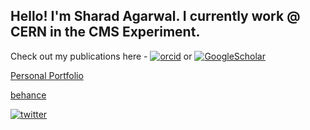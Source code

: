 ## Hello! I'm Sharad Agarwal. I currently work @ CERN in the CMS Experiment.

Check out my publications here - [![orcid](https://img.shields.io/badge/orcid-sharadagarwal-&?logo=orcid)](https://orcid.org/0000-0002-6492-5390) or [![GoogleScholar](https://img.shields.io/badge/scholar-sharadagarwal-&?logo=google-scholar)](https://scholar.google.com/citations?user=yRVFJp8AAAAJ&hl=en)

[Personal Portfolio](https://sharad1126.github.io/)

[behance](https://www.behance.net/sharad1126)

[![twitter](https://img.shields.io/twitter/follow/shad1126?style=social)](https://twitter.com/shad1126)
